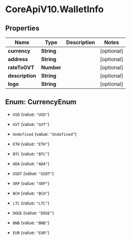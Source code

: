 # CoreApiV10.WalletInfo

## Properties
Name | Type | Description | Notes
------------ | ------------- | ------------- | -------------
**currency** | **String** |  | [optional] 
**address** | **String** |  | [optional] 
**rateToGVT** | **Number** |  | [optional] 
**description** | **String** |  | [optional] 
**logo** | **String** |  | [optional] 


<a name="CurrencyEnum"></a>
## Enum: CurrencyEnum


* `USD` (value: `"USD"`)

* `GVT` (value: `"GVT"`)

* `Undefined` (value: `"Undefined"`)

* `ETH` (value: `"ETH"`)

* `BTC` (value: `"BTC"`)

* `ADA` (value: `"ADA"`)

* `USDT` (value: `"USDT"`)

* `XRP` (value: `"XRP"`)

* `BCH` (value: `"BCH"`)

* `LTC` (value: `"LTC"`)

* `DOGE` (value: `"DOGE"`)

* `BNB` (value: `"BNB"`)

* `EUR` (value: `"EUR"`)




